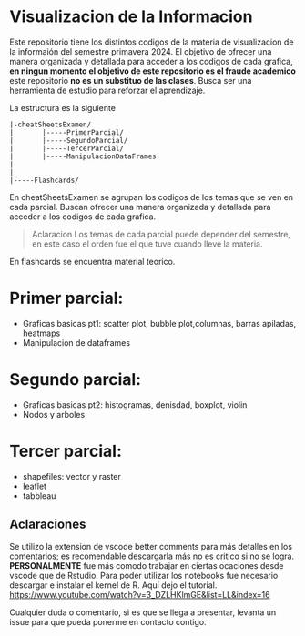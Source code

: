 # Visualizacion de la Informacion

Este repositorio tiene los distintos codigos de la materia de visualizacion de la informaión del semestre primavera 2024. El objetivo de ofrecer una manera organizada y detallada para acceder a los codigos de cada grafica, **en ningun momento el objetivo de este repositorio es el fraude academico** este repositorio **no es un substituo de las clases**. Busca ser una herramienta de estudio para reforzar el aprendizaje. 

La estructura es la siguiente
```
|-cheatSheetsExamen/
|       |-----PrimerParcial/
|       |-----SegundoParcial/
|       |-----TercerParcial/
|       |-----ManipulacionDataFrames
|
|
|-----Flashcards/  
```
En cheatSheetsExamen se agrupan los codigos de los temas que se ven en cada parcial. Buscan ofrecer una manera organizada y detallada para acceder a los codigos de cada grafica. 
 >Aclaracion
Los temas de cada parcial puede depender del semestre, en este caso el orden fue el que tuve cuando lleve la materia.
>
En flashcards se encuentra material teorico. 

# Primer parcial:
- Graficas basicas pt1: scatter plot, bubble plot,columnas, barras apiladas, heatmaps
- Manipulacion de dataframes
# Segundo parcial:
- Graficas basicas pt2: histogramas, denisdad, boxplot, violin
- Nodos y arboles
# Tercer parcial:
- shapefiles: vector y raster
- leaflet
- tabbleau


## Aclaraciones 
Se utilizo la extension de vscode better comments para más detalles en los comentarios; es recomendable descargarla más no es critico si no se logra. 
**PERSONALMENTE** fue más comodo trabajar en ciertas ocaciones desde vscode que de Rstudio. Para poder utilizar los notebooks fue necesario descargar e instalar el kernel de R. Aquí dejo el tutorial. 
https://www.youtube.com/watch?v=3_DZLHKlmGE&list=LL&index=16 


Cualquier duda o comentario, si es que se llega a presentar, levanta un issue para que pueda ponerme en contacto contigo. 


